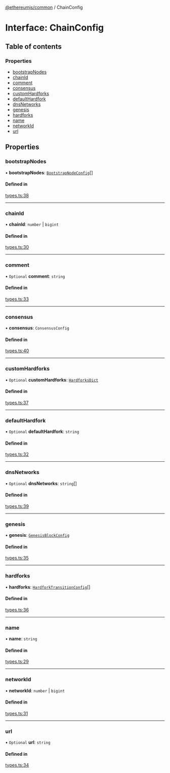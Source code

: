 [@ethereumjs/common](../README.md) / ChainConfig

# Interface: ChainConfig

## Table of contents

### Properties

- [bootstrapNodes](ChainConfig.md#bootstrapnodes)
- [chainId](ChainConfig.md#chainid)
- [comment](ChainConfig.md#comment)
- [consensus](ChainConfig.md#consensus)
- [customHardforks](ChainConfig.md#customhardforks)
- [defaultHardfork](ChainConfig.md#defaulthardfork)
- [dnsNetworks](ChainConfig.md#dnsnetworks)
- [genesis](ChainConfig.md#genesis)
- [hardforks](ChainConfig.md#hardforks)
- [name](ChainConfig.md#name)
- [networkId](ChainConfig.md#networkid)
- [url](ChainConfig.md#url)

## Properties

### bootstrapNodes

• **bootstrapNodes**: [`BootstrapNodeConfig`](BootstrapNodeConfig.md)[]

#### Defined in

[types.ts:38](https://github.com/ethereumjs/ethereumjs-monorepo/blob/master/packages/common/src/types.ts#L38)

___

### chainId

• **chainId**: `number` \| `bigint`

#### Defined in

[types.ts:30](https://github.com/ethereumjs/ethereumjs-monorepo/blob/master/packages/common/src/types.ts#L30)

___

### comment

• `Optional` **comment**: `string`

#### Defined in

[types.ts:33](https://github.com/ethereumjs/ethereumjs-monorepo/blob/master/packages/common/src/types.ts#L33)

___

### consensus

• **consensus**: `ConsensusConfig`

#### Defined in

[types.ts:40](https://github.com/ethereumjs/ethereumjs-monorepo/blob/master/packages/common/src/types.ts#L40)

___

### customHardforks

• `Optional` **customHardforks**: [`HardforksDict`](../README.md#hardforksdict)

#### Defined in

[types.ts:37](https://github.com/ethereumjs/ethereumjs-monorepo/blob/master/packages/common/src/types.ts#L37)

___

### defaultHardfork

• `Optional` **defaultHardfork**: `string`

#### Defined in

[types.ts:32](https://github.com/ethereumjs/ethereumjs-monorepo/blob/master/packages/common/src/types.ts#L32)

___

### dnsNetworks

• `Optional` **dnsNetworks**: `string`[]

#### Defined in

[types.ts:39](https://github.com/ethereumjs/ethereumjs-monorepo/blob/master/packages/common/src/types.ts#L39)

___

### genesis

• **genesis**: [`GenesisBlockConfig`](GenesisBlockConfig.md)

#### Defined in

[types.ts:35](https://github.com/ethereumjs/ethereumjs-monorepo/blob/master/packages/common/src/types.ts#L35)

___

### hardforks

• **hardforks**: [`HardforkTransitionConfig`](HardforkTransitionConfig.md)[]

#### Defined in

[types.ts:36](https://github.com/ethereumjs/ethereumjs-monorepo/blob/master/packages/common/src/types.ts#L36)

___

### name

• **name**: `string`

#### Defined in

[types.ts:29](https://github.com/ethereumjs/ethereumjs-monorepo/blob/master/packages/common/src/types.ts#L29)

___

### networkId

• **networkId**: `number` \| `bigint`

#### Defined in

[types.ts:31](https://github.com/ethereumjs/ethereumjs-monorepo/blob/master/packages/common/src/types.ts#L31)

___

### url

• `Optional` **url**: `string`

#### Defined in

[types.ts:34](https://github.com/ethereumjs/ethereumjs-monorepo/blob/master/packages/common/src/types.ts#L34)
